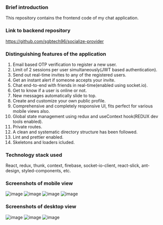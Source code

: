 ### Brief introduction

This repository contains the frontend code of my chat application.

### Link to backend repository
https://github.com/sgbtech96/socialize-provider

### Distinguishing features of the application
1) Email based OTP verification to register a new user.
2) Limit of 2 sessions per user simultaneously(JWT based authentication).
3) Send out real-time invites to any of the registered users.
4) Get an instant alert if someone accepts your invite.
5) Chat end-to-end with friends in real-time(enabled using socket.io).
6) Get to know if a user is online or not.
7) New messages automatically slide to top.
8) Create and customize your own public profile.
9) Comprehensive and completely responsive UI, fits perfect for various mobile views also.
10) Global state management using redux and useContext hook(REDUX dev tools enabled).
11) Private routes.
12) A clean and systematic directory structure has been followed.
13) Lint and prettier enabled.
14) Skeletons and loaders icluded.

### Technology stack used
React, redux, thunk, context, firebase, socket-io-client, react-slick, ant-design, styled-components, etc.

### Screenshots of mobile view

![image](https://user-images.githubusercontent.com/43717462/110251073-cc119300-7fa4-11eb-9c88-8ee7ed3e3d3e.jpg)
![image](https://user-images.githubusercontent.com/43717462/110251080-cf0c8380-7fa4-11eb-8ecf-fc103eb3224f.jpg)
![image](https://user-images.githubusercontent.com/43717462/110251083-d03db080-7fa4-11eb-8172-1af92a64cf6b.jpg)
![image](https://user-images.githubusercontent.com/43717462/110251085-d2077400-7fa4-11eb-8d5f-d680ddeddd58.jpg)

### Screenshots of desktop view

![image](https://user-images.githubusercontent.com/43717462/110250756-21e53b80-7fa3-11eb-8b9d-33be4947726f.png)
![image](https://user-images.githubusercontent.com/43717462/110250763-2e699400-7fa3-11eb-9504-86f107a27567.png)
![image](https://user-images.githubusercontent.com/43717462/110250777-375a6580-7fa3-11eb-8f96-f7065d485d32.png)
